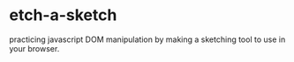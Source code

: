 # etch-a-sketch
practicing javascript DOM manipulation by making a sketching tool to use in your browser.
